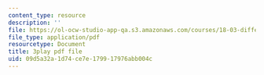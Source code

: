 ```yaml
---
content_type: resource
description: ''
file: https://ol-ocw-studio-app-qa.s3.amazonaws.com/courses/18-03-differential-equations-spring-2010/09d5a32a1d74ce7e179917976abb004c_UJG0f0BSX14.pdf
file_type: application/pdf
resourcetype: Document
title: 3play pdf file
uid: 09d5a32a-1d74-ce7e-1799-17976abb004c
---
```

